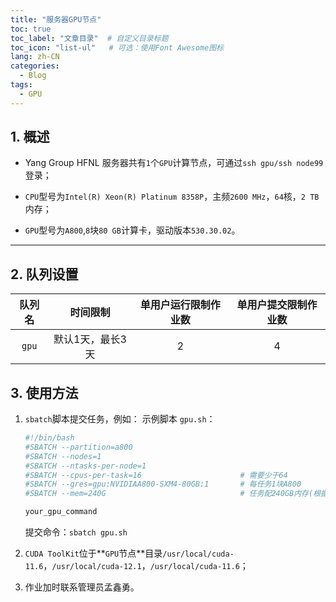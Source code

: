 ```yaml
---
title: "服务器GPU节点"
toc: true
toc_label: "文章目录"  # 自定义目录标题
toc_icon: "list-ul"   # 可选：使用Font Awesome图标
lang: zh-CN
categories:
  - Blog
tags:
  - GPU
---
```


## 1. 概述

- Yang Group HFNL 服务器共有`1`个`GPU`计算节点，可通过`ssh gpu/ssh node99`登录；

- `CPU`型号为`Intel(R) Xeon(R) Platinum 8358P`，主频`2600 MHz`，`64`核，`2 TB` 内存；

- `GPU`型号为`A800`,`8`块`80 GB`计算卡，驱动版本`530.30.02`。

---

## 2. 队列设置

| **队列名**       | **时间限制** | **单用户运行限制作业数** | **单用户提交限制作业数** |
|:----------------:|:-----------:|:-----------------------:|:-----------------------:|
| `gpu`           | 默认1天，最长3天         | 2                      |  4                   |

## 3. 使用方法

1. `sbatch`脚本提交任务，例如：
    示例脚本 `gpu.sh`：

    ```bash
    #!/bin/bash
    #SBATCH --partition=a800
    #SBATCH --nodes=1
    #SBATCH --ntasks-per-node=1
    #SBATCH --cpus-per-task=16                      # 需要少于64
    #SBATCH --gres=gpu:NVIDIAA800-SXM4-80GB:1       # 每任务1块A800
    #SBATCH --mem=240G                              # 任务配240GB内存(根据应用调整)

    your_gpu_command
    ```

    提交命令：`sbatch gpu.sh`
2. `CUDA ToolKit`位于**`GPU`节点**目录`/usr/local/cuda-11.6`，`/usr/local/cuda-12.1`，`/usr/local/cuda-11.6`；
3. 作业加时联系管理员孟鑫勇。
